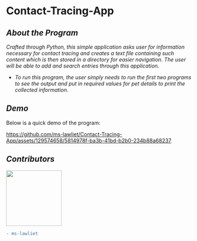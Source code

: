 # Contact-Tracing-App

## *About the Program*

*Crafted through Python, this simple application asks user for information necessary for contact tracing and creates a text file containing such content which is then stored in a directory for easier navigation.
The user will be able to add and search entries through this application.*

- *To run this program, the user simply needs to run the first two programs to see the output and put in required values for pet details to print the collected information.*

## *Demo*
Below is a quick demo of the program:

https://github.com/ms-lawliet/Contact-Tracing-App/assets/129574658/5814978f-ba3b-41bd-b2b0-234b88a68237

## *Contributors*
<img width="150" src="https://user-images.githubusercontent.com/129574658/232263861-5379719e-571b-4491-b63c-5ccd5f9c88bd.jpg">

```diff
- ms-lawliet
```
